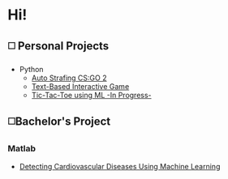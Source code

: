 # Hi!

## ◻️ Personal Projects
- Python
  - [Auto Strafing CS:GO 2](https://github.com/PadTo/Auto_Counter_Strafing_cs_go_2)
  - [Text-Based Interactive Game](https://github.com/PadTo/Text_Based_Escape_Room)
  - [Tic-Tac-Toe using ML -In Progress-](https://github.com/PadTo/Tic_Tac_Toe--min_max----IN-PROGRESS--)


## ◻️Bachelor's Project 
### Matlab
- [Detecting Cardiovascular Diseases Using Machine Learning](https://github.com/PadTo/Detecting-CVDs-Using-ML-MATLAB/tree/main)
